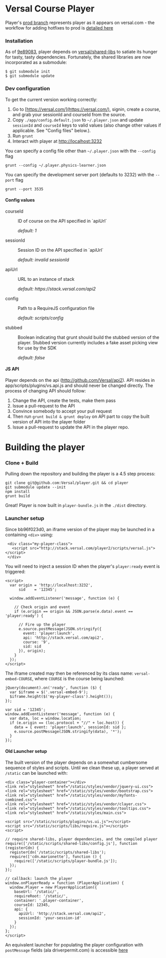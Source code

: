 # Versal Course Player

 Player's [prod branch](https://github.com/Versal/player/tree/prod) represents player as it appears on versal.com - the workflow for adding hotfixes to prod is [detailed here](https://docs.google.com/a/versal.com/document/d/11nVE9X0EIBEAbsDspOYAgPPLxqTzR1EUYc2fLEXLFgg/edit)

### Installation

As of [9e89083](https://github.com/Versal/player/commit/9e89083), player depends on [versal/shared-libs](https://github.com/Versal/shared-libs) to satiate its hunger for tasty, tasty dependencies. Fortunately, the shared libraries are now incorporated as a submodule:

    $ git submodule init
    $ git submodule update

### Dev configuration

To get the current version working correctly:

  1. Go to [https://versal.com/](https://versal.com/), signin, create a course, and grab your sessionId and courseId from the source.
  2. Copy `./app/config.default.json` to `~/.player.json` and update `sessionId` and `courseId` keys to valid values (also change other values if applicable. See "Config files" below.).
  3. Run `grunt`
  4. Interact with player at [http://localhost:3232](http://localhost:3232)

You can specify a config file other than `~/.player.json` with the `--config` flag

    grunt --config ~/.player.physics-learner.json

You can specify the development server port (defaults to 3232) with the `--port` flag

    grunt --port 3535

#### Config values

<dl>

<dt>
courseId
</dt>
<dd>
  <p>ID of course on the API specified in `apiUrl`</p>
  <p><em>default: 1</em></p>
</dd>

<dt>
sessionId
</dt>
<dd>
  <p>Session ID on the API specified in `apiUrl`</p>
  <p><em>default: invalid sessionId</em></p>
</dd>

<dt>
apiUrl
</dt>
<dd>
  <p>URL to an instance of stack</p>
  <p><em>default: https://stack.versal.com/api2</em></p>
</dd>

<dt>
config
</dt>
<dd>
  <p>Path to a RequireJS configuration file</p>
  <p><em>default: scripts/config</em></p>
</dd>

<dt>
stubbed
</dt>
<dd>
  <p>Boolean indicating that grunt should build the stubbed version of the player. Stubbed version currently includes a fake asset picking view for use by the SDK</p>
  <p><em>default: false</em></p>
</dd>

</dl>

#### JS API

Player depends on the api (http://github.com/Versal/api2). API resides in app/scripts/plugins/vs.api.js and should never be changed directly. The process of changing API should follow:

  1. Change the API, create the tests, make them pass
  2. Issue a pull-request to the API
  3. Convince somebody to accept your pull request
  4. Then run `grunt build & grunt deploy` on API part to copy the built version of API into the player folder
  5. Issue a pull-request to update the API in the player repo.

# Building the player

### Clone + Build

Pulling down the repository and building the player is a 4.5 step process:

```
git clone git@github.com:Versal/player.git && cd player
git submodule update --init
npm install
grunt build
```

Great! Player is now built in `player-bundle.js` in the `./dist` directory.

### Launcher setup

Since bb96f023d0, an iframe version of the player may be launched in a containing `<div>` using:

     <div class="my-player-class">
       <script src="http://stack.versal.com/player2/scripts/versal.js"></script>
     </div>

You will need to inject a session ID when the player's `player:ready` event is triggered:

    <script>
      var origin = 'http://localhost:3232',
          sid    = '12345';

      window.addEventListener('message', function (e) {

        // Check origin and event
        if (e.origin == origin && JSON.parse(e.data).event == 'player:ready') {

          // Fire up the player
          e.source.postMessage(JSON.stringify({
            event: 'player:launch',
            api: 'http://stack.versal.com/api2',
            course: '9',
            sid: sid
          }), origin);
        }
      });
    </script>

The iframe created may then be referenced by its class name: `versal-embed-COURSE`, where `COURSE` is the course being launched:

    jQuery(document).on('ready', function ($) {
      var $iframe = $('.versal-embed-9');
      $iframe.height($('my-player-class').height());
    });

    var sid = '12345';
    window.addEventListener('message', function (e) {
      var data, loc = window.location;
      if (e.origin == (loc.protocol + "//" + loc.host)) {
        data = { event: 'player:launch', sessionId: sid };
        e.source.postMessage(JSON.stringify(data), '*');
      }
    });

#### Old Launcher setup

The built version of the player depends on a somewhat cumbersome sequence of styles and scripts. Until we clean these up, a player served at `/static` can be launched with:

```
<div class="player-container"></div>
<link rel="stylesheet" href="/static/styles/vendor/jquery-ui.css">
<link rel="stylesheet" href="/static/styles/vendor/bootstrap.css">
<link rel="stylesheet" href="/static/styles/vendor/myfonts-combined.css">
<link rel="stylesheet" href="/static/styles/vendor/clayer.css">
<link rel="stylesheet" href="/static/styles/vendor/tooltips.css">
<link rel="stylesheet" href="/static/styles/main.css">

<script src="/static/scripts/plugins/vs.ui.js"></script>
<script src="/static/scripts/libs/require.js"></script>
<script>

// require shared-libs, player dependencies, and the compiled player
require(['/static/scripts/shared-libs/config.js'], function (registerCdn) {
  registerCdn('/static/scripts/shared-libs');
  require(['cdn.marionette'], function () {
    require(['/static/scripts/player-bundle.js']);
  });
});

// callback: launch the player
window.onPlayerReady = function (PlayerApplication) {
  window.Player = new PlayerApplication({
    baseUrl: '/static/',
    requireRoot: '/static/',
    container: '.player-container',
    courseId: 12345,
    api: {
      apiUrl: 'http://stack.versal.com/api2',
      sessionId: 'your-session-id'
    }
  });
};
</script>
```

An equivalent launcher for populating the player configuration with `postMessage` fields (ala driverpermit.com) is accessible [here](https://gist.github.com/rjz/a0db4fed1e347ad1ab15)
